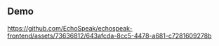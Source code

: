 ## Demo

https://github.com/EchoSpeak/echospeak-frontend/assets/73636812/643afcda-8cc5-4478-a681-c7281609278b

